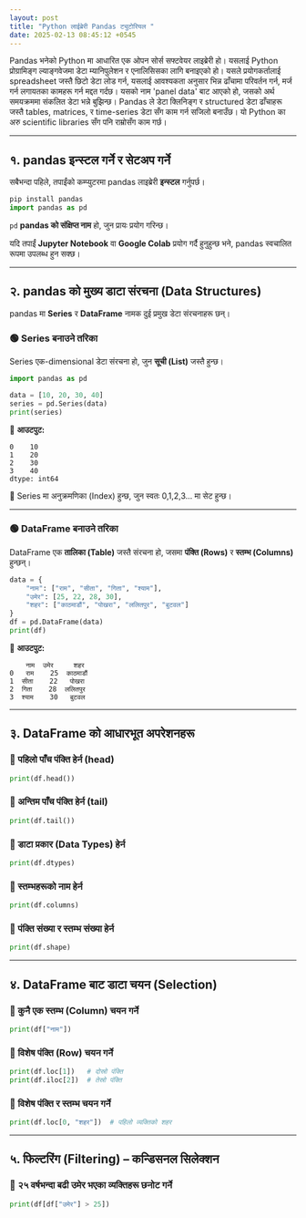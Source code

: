 ```yaml
---
layout: post
title: "Python लाईब्रेरी Pandas ट्युटोरियल "
date: 2025-02-13 08:45:12 +0545
---
```


Pandas भनेको Python मा आधारित एक ओपन सोर्स सफ्टवेयर लाइब्रेरी हो। यसलाई Python प्रोग्रामिङ्ग ल्याङ्गवेजमा डेटा म्यानिपुलेशन र एनालिसिसका लागि बनाइएको हो। यसले प्रयोगकर्तालाई spreadsheet जस्तै छिटो डेटा लोड गर्न, यसलाई आवश्यकता अनुसार भिन्न ढाँचामा परिवर्तन गर्न, मर्ज गर्न लगायतका कामहरू गर्न मद्दत गर्दछ। यसको नाम 'panel data' बाट आएको हो, जसको अर्थ समयक्रममा संकलित डेटा भन्ने बुझिन्छ। Pandas ले डेटा क्लिनिङ्ग र structured डेटा ढाँचाहरू जस्तै tables, matrices, र time-series डेटा सँग काम गर्न सजिलो बनाउँछ। यो Python का अरु scientific libraries सँग पनि राम्रोसँग काम गर्छ।

---

## १. pandas इन्स्टल गर्ने र सेटअप गर्ने  
सबैभन्दा पहिले, तपाईंको कम्प्युटरमा pandas लाइब्रेरी **इन्स्टल** गर्नुपर्छ। 

```python
pip install pandas
import pandas as pd
```

`pd` **pandas को संक्षिप्त नाम** हो, जुन प्रायः प्रयोग गरिन्छ।

यदि तपाईं **Jupyter Notebook** वा **Google Colab** प्रयोग गर्दै हुनुहुन्छ भने, pandas स्वचालित रूपमा उपलब्ध हुन सक्छ।

---

## २. pandas को मुख्य डाटा संरचना (Data Structures)  
pandas मा **Series** र **DataFrame** नामक दुई प्रमुख डेटा संरचनाहरू छन्।

### 🟢 Series बनाउने तरिका  
Series एक-dimensional डेटा संरचना हो, जुन **सूची (List)** जस्तै हुन्छ।
```python
import pandas as pd

data = [10, 20, 30, 40]
series = pd.Series(data)
print(series)
```
📌 **आउटपुट:**
```
0    10
1    20
2    30
3    40
dtype: int64
```
🔹 Series मा अनुक्रमणिका (Index) हुन्छ, जुन स्वतः 0,1,2,3... मा सेट हुन्छ।

---

### 🟢 DataFrame बनाउने तरिका  
DataFrame एक **तालिका (Table)** जस्तै संरचना हो, जसमा **पंक्ति (Rows)** र **स्तम्भ (Columns)** हुन्छन्।
```python
data = {
    "नाम": ["राम", "सीता", "गिता", "श्याम"],
    "उमेर": [25, 22, 28, 30],
    "शहर": ["काठमाडौं", "पोखरा", "ललितपुर", "बुटवल"]
}
df = pd.DataFrame(data)
print(df)
```
📌 **आउटपुट:**  
```
    नाम  उमेर     शहर
0   राम    25  काठमाडौं
1  सीता    22   पोखरा
2  गिता    28  ललितपुर
3  श्याम    30   बुटवल
```

---

## ३. DataFrame को आधारभूत अपरेशनहरू  

### 🔹 पहिलो पाँच पंक्ति हेर्न (head)
```python
print(df.head())
```
### 🔹 अन्तिम पाँच पंक्ति हेर्न (tail)
```python
print(df.tail())
```
### 🔹 डाटा प्रकार (Data Types) हेर्न
```python
print(df.dtypes)
```
### 🔹 स्तम्भहरूको नाम हेर्न
```python
print(df.columns)
```
### 🔹 पंक्ति संख्या र स्तम्भ संख्या हेर्न
```python
print(df.shape)
```

---

## ४. DataFrame बाट डाटा चयन (Selection)  

### 🔹 कुनै एक स्तम्भ (Column) चयन गर्ने
```python
print(df["नाम"])
```
### 🔹 विशेष पंक्ति (Row) चयन गर्ने
```python
print(df.loc[1])   # दोस्रो पंक्ति
print(df.iloc[2])  # तेस्रो पंक्ति
```
### 🔹 विशेष पंक्ति र स्तम्भ चयन गर्ने
```python
print(df.loc[0, "शहर"])  # पहिलो व्यक्तिको शहर
```

---

## ५. फिल्टरिंग (Filtering) – कन्डिसनल सिलेक्शन  
### 🔹 २५ वर्षभन्दा बढी उमेर भएका व्यक्तिहरू छनोट गर्ने  
```python
print(df[df["उमेर"] > 25])
```
